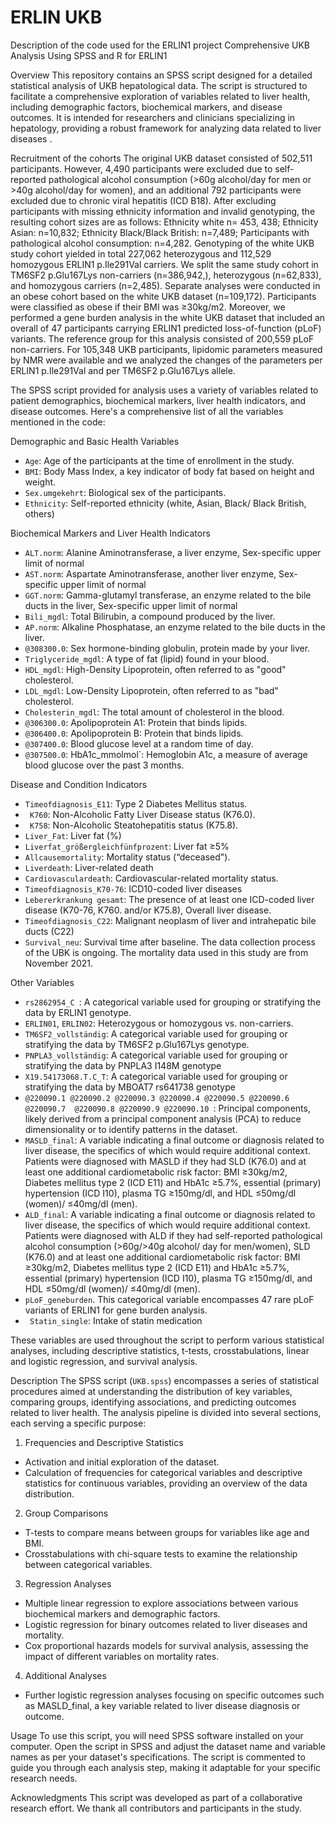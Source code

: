# ERLIN UKB
Description of the code used for the ERLIN1 project
Comprehensive UKB Analysis Using SPSS and R for ERLIN1

Overview
This repository contains an SPSS script designed for a detailed statistical analysis of UKB hepatological data. The script is structured to facilitate a comprehensive exploration of variables related to liver health, including demographic factors, biochemical markers, and disease outcomes. It is intended for researchers and clinicians specializing in hepatology, providing a robust framework for analyzing data related to liver diseases .

Recruitment of the cohorts
The original UKB dataset consisted of 502,511 participants. However, 4,490 participants were excluded due to self-reported pathological alcohol consumption (>60g alcohol/day for men or >40g alcohol/day for women), and an additional 792 participants were excluded due to chronic viral hepatitis (ICD B18). After excluding participants with missing ethnicity information and invalid genotyping, the resulting cohort sizes are as follows: Ethnicity white n= 453, 438; Ethnicity Asian: n=10,832; Ethnicity Black/Black British: n=7,489; Participants with pathological alcohol consumption: n=4,282. Genotyping of the white UKB study cohort yielded in total 227,062 heterozygous and 112,529 homozygous ERLIN1 p.Ile291Val carriers. We split the same study cohort in TM6SF2 p.Glu167Lys non-carriers (n=386,942,), heterozygous (n=62,833), and homozygous carriers (n=2,485). Separate analyses were conducted in an obese cohort based on the white UKB dataset (n=109,172). Participants were classified as obese if their BMI was ≥30kg/m2. Moreover, we performed a gene burden analysis in the white UKB dataset that included an overall of 47 participants carrying ERLIN1 predicted loss-of-function (pLoF) variants. The reference group for this analysis consisted of 200,559 pLoF non-carriers. For 105,348 UKB participants, lipidomic parameters measured by NMR were available and we analyzed the changes of the parameters per ERLIN1 p.Ile291Val and per TM6SF2 p.Glu167Lys allele.

The SPSS script provided for analysis uses a variety of variables related to patient demographics, biochemical markers, liver health indicators, and disease outcomes. Here's a comprehensive list of all the variables mentioned in the code:

 Demographic and Basic Health Variables
- `Age`: Age of the participants at the time of enrollment in the study.
- `BMI`: Body Mass Index, a key indicator of body fat based on height and weight.
- `Sex.umgekehrt`: Biological sex of the participants.
-  `Ethnicity`: Self-reported ethnicity (white, Asian, Black/ Black British, others)

 Biochemical Markers and Liver Health Indicators
- `ALT.norm`: Alanine Aminotransferase, a liver enzyme, Sex-specific upper limit of normal 
- `AST.norm`: Aspartate Aminotransferase, another liver enzyme, Sex-specific upper limit of normal
- `GGT.norm`: Gamma-glutamyl transferase, an enzyme related to the bile ducts in the liver, Sex-specific upper limit of normal
- `Bili_mgdl`: Total Bilirubin, a compound produced by the liver.
- `AP.norm`: Alkaline Phosphatase, an enzyme related to the bile ducts in the liver.
- `@308300.0`: Sex hormone-binding globulin, protein made by your liver.
- `Triglyceride_mgdl`: A type of fat (lipid) found in your blood.
- `HDL_mgdl`: High-Density Lipoprotein, often referred to as "good" cholesterol.
- `LDL_mgdl`: Low-Density Lipoprotein, often referred to as "bad" cholesterol.
- `Cholesterin_mgdl`: The total amount of cholesterol in the blood.
- `@306300.0`: Apolipoprotein A1: Protein that binds lipids.
- `@306400.0`: Apolipoprotein B: Protein that binds lipids.
- `@307400.0`: Blood glucose level at a random time of day.
- `@307500.0`: HbA1c_mmolmol`: Hemoglobin A1c, a measure of average blood glucose over the past 3 months.

 Disease and Condition Indicators
- ` Timeofdiagnosis_E11 `: Type 2 Diabetes Mellitus status.
- ` K760`: Non-Alcoholic Fatty Liver Disease status (K76.0).
- ` K758`: Non-Alcoholic Steatohepatitis status (K75.8).
- `Liver_Fat`: Liver fat (%)
- `Liverfat_größergleichfünfprozent`: Liver fat ≥5%
- `Allcausemortality`: Mortality status (“deceased").
- `Liverdeath`: Liver-related death
- `Cardiovasculardeath`: Cardiovascular-related mortality status.
- `Timeofdiagnosis_K70-76`: ICD10-coded liver diseases
- `Lebererkrankung gesamt`: The presence of at least one ICD-coded liver disease (K70-76, K760. and/or K75.8), Overall liver disease.
- `Timeofdiagnosis_C22`: Malignant neoplasm of liver and intrahepatic bile ducts (C22)
- `Survival_neu`: Survival time after baseline. The data collection process of the UBK is ongoing. The mortality data used in this study are from November 2021. 


Other Variables
- `rs2862954_C `: A categorical variable used for grouping or stratifying the data by ERLIN1 genotype.
- `ERLIN01`, `ERLIN02`: Heterozygous or homozygous vs. non-carriers.
- `TM6SF2_vollständig`: A categorical variable used for grouping or stratifying the data by TM6SF2 p.Glu167Lys genotype.
- `PNPLA3_vollständig`: A categorical variable used for grouping or stratifying the data by PNPLA3 I148M genotype
- `X19.54173068.T.C_T`: A categorical variable used for grouping or stratifying the data by MBOAT7 rs641738 genotype
- `@220090.1 @220090.2 @220090.3 @220090.4 @220090.5 @220090.6 @220090.7 
 @220090.8 @220090.9 @220090.10 `: Principal components, likely derived from a principal component analysis (PCA) to reduce dimensionality or to identify patterns in the dataset.
- `MASLD_final`: A variable indicating a final outcome or diagnosis related to liver disease, the specifics of which would require additional context. Patients were diagnosed with MASLD if they had SLD (K76.0) and at least one additional cardiometabolic risk factor: BMI ≥30kg/m2, Diabetes mellitus type 2 (ICD E11) and HbA1c ≥5.7%, essential (primary) hypertension (ICD I10), plasma TG ≥150mg/dl, and HDL ≤50mg/dl (women)/ ≤40mg/dl (men).
- `ALD_final`: A variable indicating a final outcome or diagnosis related to liver disease, the specifics of which would require additional context. Patients were diagnosed with ALD if they had self-reported pathological alcohol consumption (>60g/>40g alcohol/ day for men/women), SLD (K76.0) and at least one additional cardiometabolic risk factor: BMI ≥30kg/m2, Diabetes mellitus type 2 (ICD E11) and HbA1c ≥5.7%, essential (primary) hypertension (ICD I10), plasma TG ≥150mg/dl, and HDL ≤50mg/dl (women)/ ≤40mg/dl (men).
- `pLoF_geneburden`. This categorical variable encompasses 47 rare pLoF variants of ERLIN1 for gene burden analysis.
- ` Statin_single`: Intake of statin medication

These variables are used throughout the script to perform various statistical analyses, including descriptive statistics, t-tests, crosstabulations, linear and logistic regression, and survival analysis. 

Description
The SPSS script (`UKB.spss`) encompasses a series of statistical procedures aimed at understanding the distribution of key variables, comparing groups, identifying associations, and predicting outcomes related to liver health. The analysis pipeline is divided into several sections, each serving a specific purpose:

 1. Frequencies and Descriptive Statistics
- Activation and initial exploration of the dataset.
- Calculation of frequencies for categorical variables and descriptive statistics for continuous variables, providing an overview of the data distribution.

 2. Group Comparisons
- T-tests to compare means between groups for variables like age and BMI.
- Crosstabulations with chi-square tests to examine the relationship between categorical variables.

 3. Regression Analyses
- Multiple linear regression to explore associations between various biochemical markers and demographic factors.
- Logistic regression for binary outcomes related to liver diseases and mortality.
- Cox proportional hazards models for survival analysis, assessing the impact of different variables on mortality rates.

 4. Additional Analyses
- Further logistic regression analyses focusing on specific outcomes such as MASLD_final, a key variable related to liver disease diagnosis or outcome.

 Usage
To use this script, you will need SPSS software installed on your computer. Open the script in SPSS and adjust the dataset name and variable names as per your dataset's specifications. The script is commented to guide you through each analysis step, making it adaptable for your specific research needs.

 Acknowledgments
This script was developed as part of a collaborative research effort. We thank all contributors and participants in the study.



